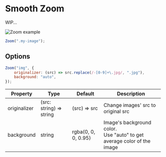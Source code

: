 # Smooth Zoom

WIP...

![Zoom example](https://blog.kakaocdn.net/dn/ZAoBG/btqXb2GoVUf/ug9krF5SeoBaW8QvERBOj0/img.gif)

```javascript
Zoom(".my-image");
```

## Options

```javascript
Zoom("img", {
    originalizer: (src) => src.replace(/-[0-9]+\.jpg/, ".jpg"),
    background: "auto",
});
```

| Property     | Type                    | Default             | Description                                                               |
| ------------ | ----------------------- | ------------------- | ------------------------------------------------------------------------- |
| originalizer | (src: string) => string | (src) => src        | Change images' src to original src                                        |
| background   | string                  | rgba(0, 0, 0, 0.95) | Image's background color.<br>Use "auto" to get average color of the image |
